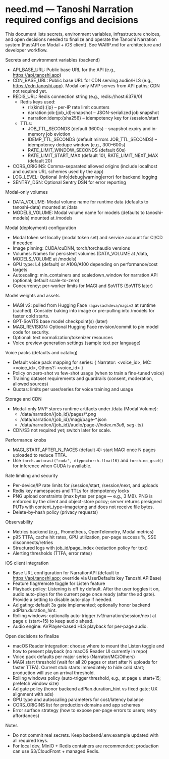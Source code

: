 # need.md — Tanoshi Narration required configs and decisions

This document lists secrets, environment variables, infrastructure choices, and open decisions needed to finalize and operate the Tanoshi Narration system (FastAPI on Modal + iOS client). See WARP.md for architecture and developer workflow.

Secrets and environment variables (backend)
- API_BASE_URL: Public base URL for the API (e.g., https://api.tanoshi.app)
- CDN_BASE_URL: Public base URL for CDN serving audio/HLS (e.g., https://cdn.tanoshi.app). Modal-only MVP serves from API paths; CDN not required yet.
- REDIS_URL: Redis connection string (e.g., redis://host:6379/0)
  - Redis keys used:
    - rl:{kind}:{ip} – per-IP rate limit counters
    - narration:job:{job_id}:snapshot – JSON-serialized job snapshot
    - narration:idemp:{sha256} – idempotency key for /session/start
  - TTLs:
    - JOB_TTL_SECONDS (default 3600s) – snapshot expiry and in-memory job eviction
    - IDEMP_TTL_SECONDS (default mirrors JOB_TTL_SECONDS) – idempotency dedupe window (e.g., 300–600s)
    - RATE_LIMIT_WINDOW_SECONDS (default 60s)
    - RATE_LIMIT_START_MAX (default 10), RATE_LIMIT_NEXT_MAX (default 20)
- CORS_ORIGINS: Comma-separated allowed origins (include localhost and custom URL schemes used by the app)
- LOG_LEVEL: Optional (info|debug|warning|error) for backend logging
- SENTRY_DSN: Optional Sentry DSN for error reporting

Modal-only volumes
- DATA_VOLUME: Modal volume name for runtime data (defaults to tanoshi-data) mounted at /data
- MODELS_VOLUME: Modal volume name for models (defaults to tanoshi-models) mounted at /models

Modal (deployment) configuration
- Modal token set locally (modal token set) and service account for CI/CD if needed
- Image pinning: CUDA/cuDNN, torch/torchaudio versions
- Volumes: Names for persistent volumes (DATA_VOLUME at /data, MODELS_VOLUME at /models)
- GPU type: L4 (default) or A10G/A100 depending on performance/cost targets
- Autoscaling: min_containers and scaledown_window for narration API (optional; default scale-to-zero)
- Concurrency: per-worker limits for MAGI and SoVITS (SoVITS later)

Model weights and assets
- MAGI v2: pulled from Hugging Face `ragavsachdeva/magiv2` at runtime (cached). Consider baking into image or pre-pulling into /models for faster cold starts.
- GPT-SoVITS base model checkpoint(s) (later)
 - MAGI_REVISION: Optional Hugging Face revision/commit to pin model code for security.
- Optional: text normalization/tokenizer resources
- Voice preview generation settings (sample text per language)

Voice packs (defaults and catalog)
- Default voice pack mapping for series: { Narrator: <voice_id>, MC: <voice_id>, Others?: <voice_id> }
- Policy on zero-shot vs few-shot usage (when to train a fine-tuned voice)
- Training dataset requirements and guardrails (consent, moderation, allowed sources)
- Quotas: limits per user/series for voice training and usage

Storage and CDN
- Modal-only MVP stores runtime artifacts under /data (Modal Volume):
  - /data/narration/{job_id}/pages/*.png
  - /data/narration/{job_id}/magi/page-*.json
  - /data/narration/{job_id}/audio/page-*/{index.m3u8, seg-*.ts}
- CDN/S3 not required yet; switch later for scale.

Performance knobs
- MAGI_START_AFTER_N_PAGES (default 4): start MAGI once N pages uploaded to reduce TTFA.
- Use `torch.autocast("cuda", dtype=torch.float16)` and `torch.no_grad()` for inference when CUDA is available.

Rate limiting and security
- Per-device/IP rate limits for /session/start, /session/next, and uploads
- Redis key namespaces and TTLs for idempotency locks
- PNG upload constraints (max bytes per page — e.g., 3 MB). PNG is enforced by the client and object-store policy; server returns presigned PUTs with content_type=image/png and does not receive file bytes.
- Delete-by-hash policy (privacy requests)

Observability
- Metrics backend (e.g., Prometheus, OpenTelemetry, Modal metrics)
- p95 TTFA, cache hit rates, GPU utilization, per-page success %, SSE disconnects/retries
- Structured logs with job_id/page_index (redaction policy for text)
- Alerting thresholds (TTFA, error rates)

iOS client integration
- Base URL configuration for NarrationAPI (default to https://api.tanoshi.app; override via UserDefaults key Tanoshi.APIBase)
- Feature flag/remote toggle for Listen feature
- Playback policy: Listening is off by default. After the user toggles it on, audio auto-plays for the current page once ready (after the ad gate). Provide a setting to disable auto-play if needed.
- Ad gating: default 3s gate implemented; optionally honor backend adPlan.duration_hint.
- Rolling windows: optionally auto-trigger /v1/narration/session/next at page ≥ (start+15) to keep audio ahead.
- Audio engine: AVPlayer-based HLS playback for per-page audio.

Open decisions to finalize
- macOS Reader integration: choose where to mount the Listen toggle and how to present playback (no macOS Reader UI currently in repo)
- Voice pack defaults per major series (Narrator/MC/Others)
- MAGI start threshold (wait for all 20 pages or start after N uploads for faster TTFA). Current stub starts immediately to hide cold start; production will use an arrival threshold.
- Rolling windows policy (auto-trigger threshold, e.g., at page ≥ start+15; prefetch window size)
- Ad gate policy (honor backend adPlan.duration_hint vs fixed gate; UX alignment with ads)
- GPU type and autoscaling parameters for cost/latency balance
- CORS_ORIGINS list for production domains and app schemes
- Error surface strategy (how to expose per-page errors to users; retry affordances)

Notes
- Do not commit real secrets. Keep backend/.env.example updated with all required keys.
- For local dev, MinIO + Redis containers are recommended; production can use S3/CloudFront + managed Redis.

